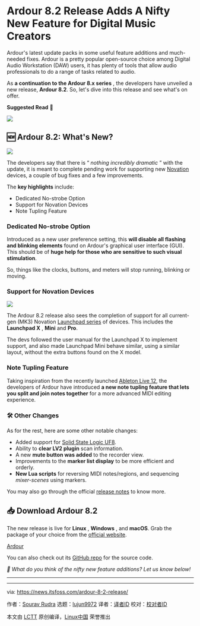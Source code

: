 [#]: subject: "Ardour 8.2 Release Adds A Nifty New Feature for Digital Music Creators"
[#]: via: "https://news.itsfoss.com/ardour-8-2-release/"
[#]: author: "Sourav Rudra https://news.itsfoss.com/author/sourav/"
[#]: collector: "lujun9972/lctt-scripts-1700446145"
[#]: translator: "geekpi"
[#]: reviewer: " "
[#]: publisher: " "
[#]: url: " "

Ardour 8.2 Release Adds A Nifty New Feature for Digital Music Creators
======
Ardour's latest update packs in some useful feature additions and
much-needed fixes.
Ardour is a pretty popular open-source choice among Digital Audio Workstation (DAW) users, it has plenty of tools that allow audio professionals to do a range of tasks related to audio.

As **a continuation to the Ardour 8.x series** , the developers have unveiled a new release, **Ardour 8.2**. So, let's dive into this release and see what's on offer.

**Suggested Read** 📖

![][1]

## 🆕 Ardour 8.2: What's New?

![][2]

The developers say that there is “ _nothing incredibly dramatic_ ” with the update, it is meant to complete pending work for supporting new [Novation][3] devices, a couple of bug fixes and a few improvements.

The **key highlights** include:

  * Dedicated No-strobe Option
  * Support for Novation Devices
  * Note Tupling Feature



### Dedicated No-strobe Option

Introduced as a new user preference setting, this **will disable all flashing and blinking elements** found on Ardour's graphical user interface (GUI). This should be of **huge help for those who are sensitive to such visual stimulation**.

So, things like the clocks, buttons, and meters will stop running, blinking or moving.

### Support for Novation Devices

![][4]

The Ardour 8.2 release also sees the completion of support for all current-gen (MK3) Novation [Launchpad series][5] of devices. This includes the **Launchpad X** , **Mini** and **Pro**.

The devs followed the user manual for the Launchpad X to implement support, and also made Launchpad Mini behave similar, using a similar layout, without the extra buttons found on the X model.

### Note Tupling Feature

Taking inspiration from the recently launched [Ableton Live 12][6], the developers of Ardour have introduced **a new note tupling feature that lets you split and join notes together** for a more advanced MIDI editing experience.

### 🛠️ Other Changes

As for the rest, here are some other notable changes:

  * Added support for [Solid State Logic UF8][7].
  * Ability to **clear LV2 plugin** scan information.
  * A new **mute button was added** to the recorder view.
  * Improvements to the **marker list display** to be more efficient and orderly.
  * **New Lua scripts** for reversing MIDI notes/regions, and sequencing _mixer-scenes_ using markers.



You may also go through the official [release notes][8] to know more.

## 📥 Download Ardour 8.2

The new release is live for **Linux** , **Windows** , and **macOS**. Grab the package of your choice from the [official website][9].

[Ardour][9]

You can also check out its [GitHub repo][10] for the source code.

_💬 What do you think of the nifty new feature additions? Let us know below!_

* * *

--------------------------------------------------------------------------------

via: https://news.itsfoss.com/ardour-8-2-release/

作者：[Sourav Rudra][a]
选题：[lujun9972][b]
译者：[译者ID](https://github.com/译者ID)
校对：[校对者ID](https://github.com/校对者ID)

本文由 [LCTT](https://github.com/LCTT/TranslateProject) 原创编译，[Linux中国](https://linux.cn/) 荣誉推出

[a]: https://news.itsfoss.com/author/sourav/
[b]: https://github.com/lujun9972
[1]: https://news.itsfoss.com/content/images/size/w256h256/2022/08/android-chrome-192x192.png
[2]: https://news.itsfoss.com/content/images/2023/12/Ardour_8.2_a.png
[3]: https://novationmusic.com/
[4]: https://news.itsfoss.com/content/images/2023/12/Ardour_8.2_b-1.png
[5]: https://novationmusic.com/categories/midi-controllers/grid
[6]: https://www.ableton.com/en/live/all-new-features/
[7]: https://solidstatelogic.com/products/uf8
[8]: https://ardour.org/whatsnew.html
[9]: https://community.ardour.org/download
[10]: https://github.com/Ardour/ardour
